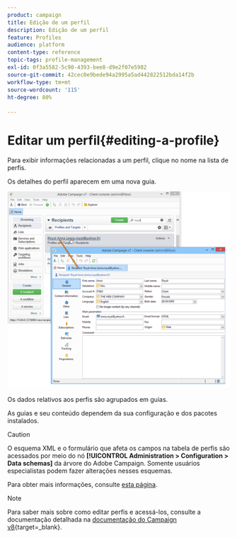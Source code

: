 ```yaml
---
product: campaign
title: Edição de um perfil
description: Edição de um perfil
feature: Profiles
audience: platform
content-type: reference
topic-tags: profile-management
exl-id: 0f3a5582-5c90-4393-bee8-d9e2f07e5982
source-git-commit: 42cec0e9bede94a2995a5ad442822512bda14f2b
workflow-type: tm+mt
source-wordcount: '115'
ht-degree: 80%

---
```


# Editar um perfil{#editing-a-profile}



Para exibir informações relacionadas a um perfil, clique no nome na lista de perfis.

Os detalhes do perfil aparecem em uma nova guia.

![](assets/s_user_recipient_edit.png)

Os dados relativos aos perfis são agrupados em guias.

As guias e seu conteúdo dependem da sua configuração e dos pacotes instalados.

>[!CAUTION]
>
>O esquema XML e o formulário que afeta os campos na tabela de perfis são acessados por meio do nó **[!UICONTROL Administration > Configuration > Data schemas]** da árvore do Adobe Campaign. Somente usuários especialistas podem fazer alterações nesses esquemas.
>
>Para obter mais informações, consulte [esta página](../../configuration/using/about-schema-edition.md).

>[!NOTE]
>
>Para saber mais sobre como editar perfis e acessá-los, consulte a documentação detalhada na [documentação do Campaign v8](https://experienceleague.adobe.com/pt-br/docs/campaign/campaign-v8/audience/view-profiles){target=_blank}.



<!--
## General tab {#general-tab}

This screen contains all general data about the selected profile. In particular, it contains the last name, first name, email address, email reception format, etc. It looks like this:

![](assets/s_ncs_user_profile_general_tab.png)

>[!NOTE]
>
>When the **[!UICONTROL No longer contact (by any channel)]** option is selected, this means that the profile is on denylist, i.e. the profile has expressed a wish not to be contacted (for example, by clicking an unsubscription link in a newsletter). They will no longer be targeted by deliveries on any channel (email, direct mail, etc.). For more on this, refer to [this page](../../delivery/using/understanding-quarantine-management.md).

## Contact information tab {#contact-information-tab}

This screen contains the direct mail address of the selected profile. It looks like this:

![](assets/s_ncs_user_profile_details_tab.png)

This screen shows the quality index of the address, as well as how many errors the address contains. This information is used directly by the mail carrier based on the number of errors found during previous deliveries, and is not modifiable manually.

## Other tab {#other-tab}

This screen contains user-defined fields that can be personalized based on requirements. You can also change the names of the fields and define their format, via **[!UICONTROL Field properties...]**, as shown below:

![](assets/s_ncs_user_profile_others_tab.png)

>[!NOTE]
>
>For more on field properties and on adding fields, refer to [this page](../../configuration/using/new-field-wizard.md).

## Lists tab {#lists-tab}

This screen displays the group(s) to which the selected profile belongs. Click **[!UICONTROL Add]** to subscribe the profile to a list. Click **[!UICONTROL Detail]** to display the description and the list of profiles in the selected list.

![](assets/s_ncs_user_profile_groups_tab_details.png)

For more on this, refer to [Create and manage lists](../../platform/using/creating-and-managing-lists.md).

## Subscriptions tab {#subscriptions-tab}

This screen contains the information services to which the profile has subscribed.

![](assets/s_ncs_user_profile_subscript_tab_details.png)

The **[!UICONTROL Detail]** button displays the properties of the selected subscription. The **[!UICONTROL Add]** button is used to add a new subscription manually.

For more on this, refer to [this page](../../delivery/using/managing-subscriptions.md).

## Deliveries tab {#deliveries-tab}

This screen displays the delivery logs for the selected profile. You can also display the labels, dates, and status of the delivery actions addressed to the profile via all channels.

![](assets/s_ncs_user_profile_delivery_tab.png)

## Tracking tab {#tracking-tab}

This screen lets you view the tracking logs for the selected profile. This information is used to track profile behavior following deliveries.

![](assets/s_ncs_user_profile_tracking_tab.png)

This tab shows the cumulative total of all URLs tracked in deliveries.

The list is configurable, and usually contains: the URL clicked, date and time of click, and the document that contained the URL.

>[!NOTE]
>
>For more on tracking functionality, please refer to [this page](../../delivery/using/delivery-dashboard.md).

-->